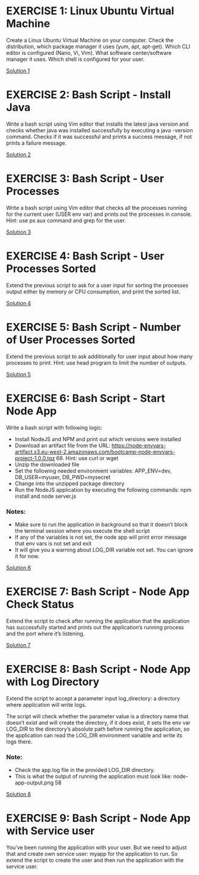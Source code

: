 # EXERCISE 1: Linux Ubuntu Virtual Machine

Create a Linux Ubuntu Virtual Machine on your computer. Check the distribution, which package manager it uses (yum, apt, apt-get). Which CLI editor is configured (Nano, Vi, Vim). What software center/software manager it uses. Which shell is configured for your user.

[Solution 1](./1_system_info.sh)

# EXERCISE 2: Bash Script - Install Java
Write a bash script using Vim editor that installs the latest java version and checks whether java was installed successfully by executing a java -version command. Checks if it was successful and prints a success message, if not prints a failure message.

[Solution 2](./2_install_java.sh)

# EXERCISE 3: Bash Script - User Processes
Write a bash script using Vim editor that checks all the processes running for the current user (USER env var) and prints out the processes in console. Hint: use ps aux command and grep for the user.

[Solution 3](./3_process_checker.sh)

# EXERCISE 4: Bash Script - User Processes Sorted
Extend the previous script to ask for a user input for sorting the processes output either by memory or CPU consumption, and print the sorted list.

[Solution 4](./4_process_checker_sort.sh)

# EXERCISE 5: Bash Script - Number of User Processes Sorted
Extend the previous script to ask additionally for user input about how many processes to print. Hint: use head program to limit the number of outputs.

[Solution 5](./5_process_checker_count.sh)

# EXERCISE 6: Bash Script - Start Node App
Write a bash script with following logic:

- Install NodeJS and NPM and print out which versions were installed
- Download an artifact file from the URL: https://node-envvars-artifact.s3.eu-west-2.amazonaws.com/bootcamp-node-envvars-project-1.0.0.tgz 68. Hint: use curl or wget
- Unzip the downloaded file
- Set the following needed environment variables: APP_ENV=dev, DB_USER=myuser, DB_PWD=mysecret
- Change into the unzipped package directory
- Run the NodeJS application by executing the following commands: npm install and node server.js

### Notes:

- Make sure to run the application in background so that it doesn’t block the terminal session where you execute the shell script
- If any of the variables is not set, the node app will print error message that env vars is not set and exit
- It will give you a warning about LOG_DIR variable not set. You can ignore it for now.

[Solution 6](./6_install_and_setup_node_js.sh)

# EXERCISE 7: Bash Script - Node App Check Status
Extend the script to check after running the application that the application has successfully started and prints out the application’s running process and the port where it’s listening.

[Solution 7](./7_check_status_node_js.sh)

# EXERCISE 8: Bash Script - Node App with Log Directory
Extend the script to accept a parameter input log_directory: a directory where application will write logs.

The script will check whether the parameter value is a directory name that doesn’t exist and will create the directory, if it does exist, it sets the env var LOG_DIR to the directory’s absolute path before running the application, so the application can read the LOG_DIR environment variable and write its logs there.

### Note:

- Check the app.log file in the provided LOG_DIR directory.
- This is what the output of running the application must look like: node-app-output.png 58

[Solution 8](./8_log_directory.sh)

# EXERCISE 9: Bash Script - Node App with Service user
You’ve been running the application with your user. But we need to adjust that and create own service user: myapp for the application to run. So extend the script to create the user and then run the application with the service user.
